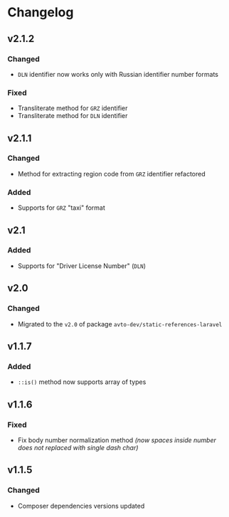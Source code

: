 # Changelog

## v2.1.2

### Changed
- `DLN` identifier now works only with Russian identifier number formats

### Fixed
- Transliterate method for `GRZ` identifier
- Transliterate method for `DLN` identifier

## v2.1.1

### Changed
- Method for extracting region code from `GRZ` identifier refactored

### Added
- Supports for `GRZ` "taxi" format

## v2.1

### Added
- Supports for "Driver License Number" (`DLN`)

## v2.0

### Changed
- Migrated to the `v2.0` of package `avto-dev/static-references-laravel`

## v1.1.7

### Added
- `::is()` method now supports array of types

## v1.1.6

### Fixed
- Fix body number normalization method *(now spaces inside number does not replaced with single dash char)*

## v1.1.5

### Changed
- Composer dependencies versions updated
